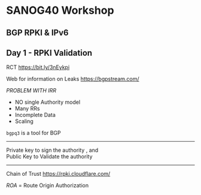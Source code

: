 # SANOG40 Workshop
## BGP RPKI & IPv6 

## Day 1 - RPKI Validation 

RCT
https://bit.ly/3nEykpi

Web for information on Leaks
https://bgpstream.com/

*PROBLEM WITH IRR*

- NO single Authority model 
- Many RRs 
- Incomplete Data
- Scaling 

`bgpq3` is a tool for BGP

---
Private key to sign the authority , and
<br> Public Key to Validate the authority

---

Chain of Trust
https://rpki.cloudflare.com/

*ROA* = Route Origin Authorization
